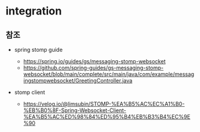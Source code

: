 # integration

## 참조
- spring stomp guide
  - https://spring.io/guides/gs/messaging-stomp-websocket
  - https://github.com/spring-guides/gs-messaging-stomp-websocket/blob/main/complete/src/main/java/com/example/messagingstompwebsocket/GreetingController.java

- stomp client
  - https://velog.io/@limsubin/STOMP-%EA%B5%AC%EC%A1%B0-%EB%B0%8F-Spring-Websocket-Client-%EA%B5%AC%ED%98%84%ED%95%B4%EB%B3%B4%EC%9E%90